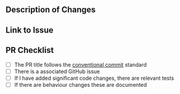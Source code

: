 ## Description of Changes

<!--- Please provide a summary of the changes you have made -->

## Link to Issue

<!--- Please provide a link to the issue for reference. If you have not created an issue, please do so before raising a PR so that it is possible to discuss the changes in advance -->

## PR Checklist

- [ ] The PR title follows the [conventional commit](https://www.conventionalcommits.org/en/v1.0.0/#summary) standard
- [ ] There is a associated GitHub issue 
- [ ] If I have added significant code changes, there are relevant tests
- [ ] If there are behaviour changes these are documented 
